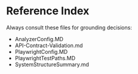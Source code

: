 # Reference Index

Always consult these files for grounding decisions:

- AnalyzerConfig.MD
- API-Contract-Validation.md
- PlaywrightConfig.MD
- PlaywrightTestPaths.MD
- SystemStructureSummary.md
